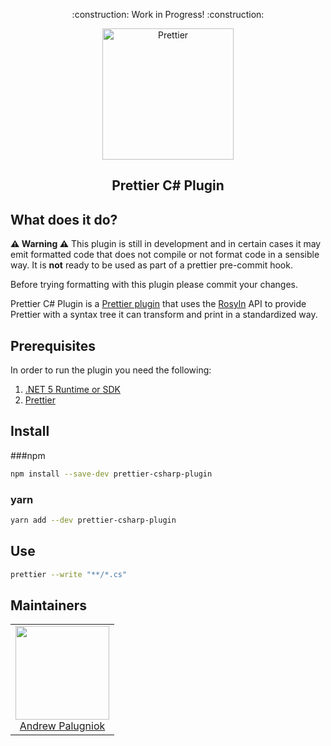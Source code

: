 <p align="center">
    :construction: Work in Progress! :construction:
</p>

<div align="center">
<img alt="Prettier" height="210"
  src="https://cdn.rawgit.com/prettier/prettier-logo/master/images/prettier-icon-light.svg">
</div>

<h2 align="center">Prettier C# Plugin</h2>

## What does it do?

**:warning: Warning :warning:** This plugin is still in development and in certain cases it may emit
formatted code that does not compile or not format code in a sensible way. It is **not** ready to be used
as part of a prettier pre-commit hook.

Before trying formatting with this plugin please commit your changes.

Prettier C# Plugin is a [Prettier plugin](https://prettier.io/docs/en/plugins.html)
that uses the [Rosyln](https://github.com/dotnet/roslyn) API to provide
Prettier with a syntax tree it can transform and print in a standardized way.

## Prerequisites

In order to run the plugin you need the following:

1. [.NET 5 Runtime or SDK](https://dotnet.microsoft.com/download/dotnet/5.0)
2. [Prettier](https://prettier.io/)

## Install

###npm

```bash
npm install --save-dev prettier-csharp-plugin
```

### yarn

```bash
yarn add --dev prettier-csharp-plugin
```

## Use

```bash
prettier --write "**/*.cs"
```

## Maintainers

<table>
  <tbody>
    <tr>
      <td align="center">
        <a href="https://github.com/sirlantis">
          <img width="150" height="150" src="https://github.com/apalugniok.png?v=3&s=150">
          </br>
          Andrew Palugniok
        </a>
      </td>
    </tr>
  <tbody>
</table>
